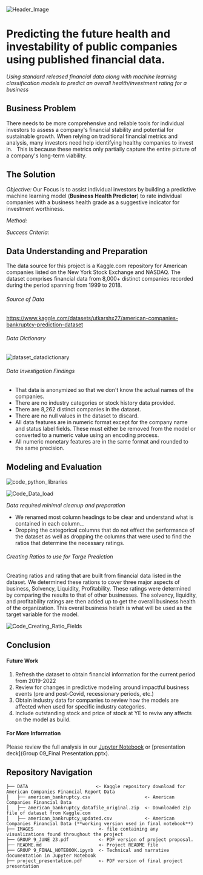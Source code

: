 ![Header_Image](https://github.com/ScottHills-Deloitte/Group09_Feb06_Capstone/assets/125297528/01a5268d-841a-4149-a972-7d5215233da8)
# Predicting the future health and investability of public companies using published financial data.
_Using standard released financial data along with machine learning classification models to predict an overall health/investment rating for a business_

## Business Problem 
There needs to be more comprehensive and reliable tools for individual investors to assess a company's financial stability and potential for sustainable growth. 
When relying on traditional financial metrics and analysis, many investors need help identifying healthy companies to invest in.  
This is because these metrics only partially capture the entire picture of a company's long-term viability.

## The Solution

*Objective:* Our Focus is to assist individual investors by building a predictive machine learning model (**Business Health Predictor**) to rate individual companies with a business health grade as a suggestive indicator for investment worthiness. 

*Method:*

*Success Criteria:* 


## Data Understanding and Preparation
The data source for this project is a Kaggle.com repository for American companies listed on the New York Stock Exchange and NASDAQ. The dataset comprises financial data from 8,000+ distinct companies recorded during the period spanning from 1999 to 2018. 

###### Source of Data
https://www.kaggle.com/datasets/utkarshx27/american-companies-bankruptcy-prediction-dataset

###### Data Dictionary
![dataset_datadictionary](https://github.com/ScottHills-Deloitte/Group09_Feb06_Capstone/assets/125297528/8aab8553-551d-4d75-82ec-fab4313a5009)

###### Data Investigation Findings
- That data is anonymized so that we don't know the actual names of the companies.
- There are no industry categories or stock history data provided.
- There are 8,262 distinct companies in the dataset.
- There are no null values in the dataset to discard. 
- All data features are in numeric format except for the company name and status label fields. These must either be removed from the model or converted to a numeric value using an encoding process.
- All numeric monetary features are in the same format and rounded to the same precision.

## Modeling and Evaluation

![code_python_libraries](https://github.com/ScottHills-Deloitte/Group09_Feb06_Capstone/assets/125297528/ca9c8349-29a5-420b-9584-cd051521c542)

![Code_Data_load](https://github.com/ScottHills-Deloitte/Group09_Feb06_Capstone/assets/125297528/011b0eae-f129-431c-8c1a-807c96d91241)

_Data required minimal cleanup and preparation_ 
 - We renamed most column headings to be clear and understand what is contained in each column._
 - Dropping the categorical columns that do not effect the performance of the dataset as well as dropping the columns that were used to find the ratios that determine the necessary ratings.

###### Creating Ratios to use for Targe Prediction
Creating ratios and rating that are built from financial data listed in the dataset. We determined these rations to cover three major aspects of business, Solvency, Liquidity, Profitability. These ratings were determined by comparing the results to that of other businesses. The solvency, liquidity, and profitability ratings are then added up to get the overall business health of the organization. This overal business helath is what will be used as the target variable for the model.

![Code_Creating_Ratio_Fields](https://github.com/ScottHills-Deloitte/Group09_Feb06_Capstone/assets/125297528/cb667a2d-7918-449d-bc60-449f607501bb)



## Conclusion 
   
#### Future Work

1. Refresh the dataset to obtain financial information for the current period from 2019-2022
2. Review for changes in predictive modeling around impactful business events (pre and post-Covid, recessionary periods, etc.)
3. Obtain industry data for companies to review how the models are affected when used for specific industry categories.
4. Include outstanding stock and price of stock at YE to reviw any affects on the model as build.

#### For More Information
Please review the full analysis in our [Jupyter Notebook](MainNotebook.ipynb) or [presentation deck](Group 09_Final Presentation.pptx).

## Repository Navigation

```
├── DATA                         <- Kaggle repository download for American Companies Financial Report Data
│   ├── american_bankruptcy.csv                    <- American Companies Financial Data
│   ├── american_bankruptcy_datafile_original.zip  <- Downloaded zip file of dataset from Kaggle.com
│   ├── american_bankruptcy_updated.csv            <- American Companies Financial Data (**working version used in final notebook**)
├── IMAGES                        <- file containing any visualizations found throughout the project
├── GROUP 9_JUNE 23.pdf           <- PDF version of project proposal. 
├── README.md                     <- Project README file
├── GROUP 9_FINAL_NOTEBOOK.ipynb  <- Technical and narrative documentation in Jupyter Notebook
├── project_presentation.pdf      <- PDF version of final project presentation
```
